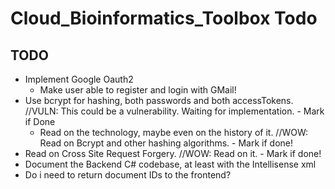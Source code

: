 # Cloud_Bioinformatics_Toolbox Todo

## TODO

* Implement Google Oauth2
  * Make user able to register and login with GMail!
* Use bcrypt for hashing, both passwords and both accessTokens. //VULN: This could be a vulnerability. Waiting for implementation. - Mark if Done
  * Read on the technology, maybe even on the history of it. //WOW: Read on Bcrypt and other hashing algorithms. - Mark if done!
* Read on Cross Site Request Forgery. //WOW: Read on it. - Mark if done!
* Document the Backend C# codebase, at least with the Intellisense xml
* Do i need to return document IDs to the frontend?
